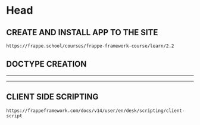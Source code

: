 # Head

## CREATE AND INSTALL APP TO THE SITE

`https://frappe.school/courses/frappe-framework-course/learn/2.2`

## DOCTYPE CREATION

---
---

## CLIENT SIDE SCRIPTING

` https://frappeframework.com/docs/v14/user/en/desk/scripting/client-script `
